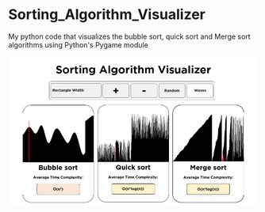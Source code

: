 # Sorting_Algorithm_Visualizer
 My python code that visualizes the bubble sort, quick sort and Merge sort algorithms using Python's Pygame module

![](Menu.png)

